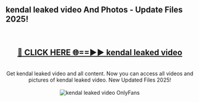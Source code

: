<h2>kendal leaked video And Photos - Update Files 2025!</h2>
<br>
<div align="center">
<h2><a href="https://betterlinks.top/A2PfLJ" rel="nofollow">🔴 CLICK HERE 🌐==►► kendal leaked video</a></h2>
<br>
Get kendal leaked video and all content. Now you can access all videos and pictures of kendal leaked video. New Updated Files 2025!
<br>
<br>
<a href="https://betterlinks.top/A2PfLJ" rel="nofollow" data-target="animated-image.originalLink"><img src="https://i.imgur.com/dJHk4Zq.gif" alt="kendal leaked video OnlyFans" style="max-width: 100%; display: inline-block;" data-target="animated-image.originalImage"></a>
</div>
<br>